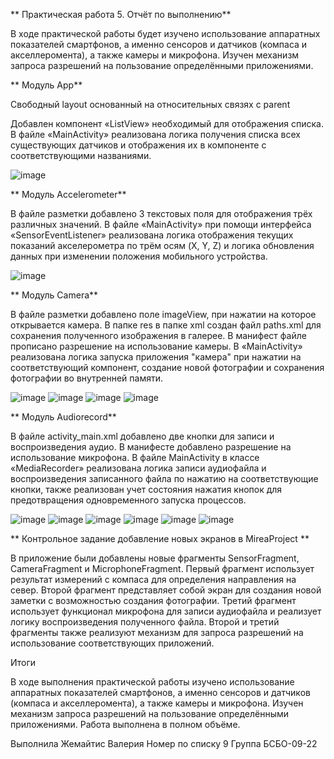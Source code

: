 **  Практическая работа 5. Отчёт по выполнению**

В ходе практической работы будет изучено использование аппаратных показателей смартфонов, а именно сенсоров и датчиков (компаса и акселлеромента), а также камеры и микрофона. Изучен механизм запроса разрешений на пользование определёнными приложениями.

**  Модуль App**

Свободный layout основанный на относительных связях с parent

Добавлен компонент «ListView» необходимый для отображения списка. В файле «MainActivity» реализована логика получения списка всех существующих датчиков и отображения их в компоненте с соответствующими названиями.

![image](https://github.com/user-attachments/assets/5400f2f2-b8de-4bda-b7b3-eb1e733d9df2)

**  Модуль Accelerometer**

В файле разметки добавлено 3 текстовых поля для отображения трёх различных значений. В файле «MainActivity» при помощи интерфейса «SensorEventListener» реализована логика отображения текущих показаний акселерометра по трём осям (X, Y, Z) и логика обновления данных при изменении положения мобильного устройства.

![image](https://github.com/user-attachments/assets/63326f1d-1dd8-4ad5-96c9-9233d3068cc5)

**  Модуль Camera**

В файле разметки добавлено поле imageView, при нажатии на которое открывается камера. В папке res в папке xml создан файл paths.xml для сохранения полученного изображения в галерее. В манифест файле прописано разрешение на использование камеры. В «MainActivity» реализована логика запуска приложения "камера" при нажатии на соответствующий компонент, создание новой фотографии и сохранения фотографии во внутренней памяти.

![image](https://github.com/user-attachments/assets/13829d20-9b3c-44df-b478-e693ca975840) ![image](https://github.com/user-attachments/assets/711a6656-e1a8-49a0-805b-c2b572a98de0)
![image](https://github.com/user-attachments/assets/a4a7fb31-e603-4796-9e4c-ce116b66a557) ![image](https://github.com/user-attachments/assets/51b8269a-1589-46c5-8ec6-5412985a5390)

**  Модуль Audiorecord**

В файле activity_main.xml добавлено две кнопки для записи и воспроизведения аудио. В манифестe добавлено разрешение на использование микрофона. В файле MainActivity в классе «MediaRecorder» реализована логика записи аудиофайла и воспроизведения записанного файла по нажатию на соответствующие кнопки, также реализован учет состояния нажатия кнопок для предотвращения одновременного запуска процессов.

![image](https://github.com/user-attachments/assets/53f5979e-55d5-4523-9c7a-8e81905474c2) ![image](https://github.com/user-attachments/assets/466af420-0751-42ac-bfab-87c40f0d0053)
![image](https://github.com/user-attachments/assets/60135940-896d-4677-8aa4-e0bc8cffdc06) ![image](https://github.com/user-attachments/assets/95ff01d3-e489-4038-9f94-f258f6ca0f1e)
![image](https://github.com/user-attachments/assets/3b3b526c-6f59-4ede-aa5e-8d4357b6f622) ![image](https://github.com/user-attachments/assets/5d4a06c3-6459-46ef-9b7b-e8715cce3d2e)





**  Контрольное задание добавление новых экранов в MireaProject **

В приложение были добавлены новые фрагменты SensorFragment, CameraFragment и MicrophoneFragment. Первый фрагмент использует результат измерений с компаса для определения направления на север. Второй фрагмент представляет собой экран для создания новой заметки с возможностью создания фотографии. Третий фрагмент использует функционал микрофона для записи аудиофайла и реализует логику воспроизведения полученного файла. Второй и третий фрагменты также реализуют механизм для запроса разрешений на использование соответствующих приложений.

Итоги

В ходе выполнения практической работы изучено использование аппаратных показателей смартфонов, а именно сенсоров и датчиков (компаса и акселлеромента), а также камеры и микрофона. Изучен механизм запроса разрешений на пользование определёнными приложениями. Работа выполнена в полном объёме.

Выполнила Жемайтис Валерия
Номер по списку 9
Группа БСБО-09-22
